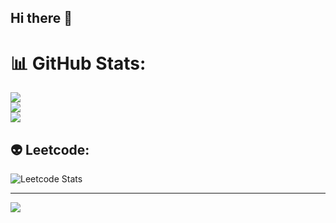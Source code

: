 ## Hi there 👋

<!--
**Adarsh2904/Adarsh2904** is a ✨ _special_ ✨ repository because its `README.md` (this file) appears on your GitHub profile.

Here are some ideas to get you started:

- 🔭 I’m currently working on ...
- 🌱 I’m currently learning ...
- 👯 I’m looking to collaborate on ...
- 🤔 I’m looking for help with ...
- 💬 Ask me about ...
- 📫 How to reach me: ...
- 😄 Pronouns: ...
- ⚡ Fun fact: ...
-->

# 📊 GitHub Stats:
![](https://github-readme-stats.vercel.app/api?username=Adarsh2904&theme=dark&hide_border=false&include_all_commits=true&count_private=true)<br/>
![](https://github-readme-streak-stats.herokuapp.com/?user=Adarsh2904&theme=dark&hide_border=false)<br/>
![](https://github-readme-stats.vercel.app/api/top-langs/?username=Adarsh2904&theme=dark&hide_border=false&include_all_commits=true&count_private=true&layout=compact)



## 👽 Leetcode:

![Leetcode Stats](https://leetcard.jacoblin.cool/Adarsh2904?theme=nord)


---
[![](https://visitcount.itsvg.in/api?id=Adarsh2904&icon=0&color=0)](https://visitcount.itsvg.in)


<!-- Proudly created with GPRM ( https://gprm.itsvg.in ) -->

